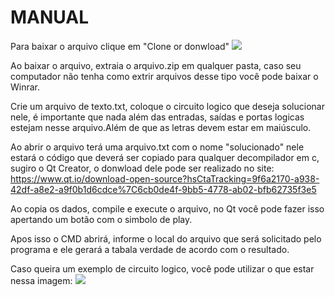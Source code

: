 # MANUAL
Para baixar o arquivo clique em "Clone or donwload"
![](https://cloud.addictivetips.com/wp-content/uploads/2016/08/github-plus.jpg)

Ao baixar o arquivo, extraia o arquivo.zip em qualquer pasta, caso seu computador não tenha como extrir arquivos desse tipo você pode baixar o Winrar.

Crie um arquivo de texto.txt, coloque o circuito logico que deseja solucionar nele, é importante que nada além das entradas, saídas e portas logicas estejam nesse arquivo.Além de que as letras devem estar em maiúsculo. 


Ao abrir o arquivo terá uma arquivo.txt com o nome "solucionado" nele estará o código que deverá ser copiado para qualquer decompilador em c, sugiro o Qt Creator, o donwload dele pode ser realizado no site: https://www.qt.io/download-open-source?hsCtaTracking=9f6a2170-a938-42df-a8e2-a9f0b1d6cdce%7C6cb0de4f-9bb5-4778-ab02-bfb62735f3e5


Ao copia os dados, compile e execute o arquivo, no Qt você pode fazer isso apertando um botão com o simbolo de play.

Apos isso o CMD abrirá, informe o local do arquivo que será solicitado pelo programa e ele gerará a tabala verdade de acordo com o resultado.

Caso queira um exemplo de circuito logico, você pode utilizar o que estar nessa imagem:
![](https://i.ytimg.com/vi/B7uSZmXu94I/maxresdefault.jpg)
